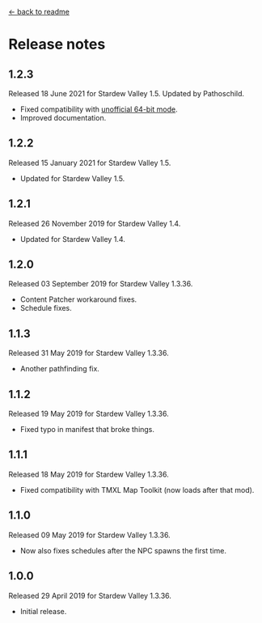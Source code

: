 ﻿﻿[← back to readme](README.md)

# Release notes
## 1.2.3
Released 18 June 2021 for Stardew Valley 1.5. Updated by Pathoschild.

* Fixed compatibility with [unofficial 64-bit mode](https://stardewvalleywiki.com/Modding:Migrate_to_64-bit_on_Windows).
* Improved documentation.

## 1.2.2
Released 15 January 2021 for Stardew Valley 1.5.

* Updated for Stardew Valley 1.5.

## 1.2.1
Released 26 November 2019 for Stardew Valley 1.4.

* Updated for Stardew Valley 1.4.

## 1.2.0
Released 03 September 2019 for Stardew Valley 1.3.36.

* Content Patcher workaround fixes.
* Schedule fixes.

## 1.1.3
Released 31 May 2019 for Stardew Valley 1.3.36.

* Another pathfinding fix.

## 1.1.2
Released 19 May 2019 for Stardew Valley 1.3.36.

* Fixed typo in manifest that broke things.

## 1.1.1
Released 18 May 2019 for Stardew Valley 1.3.36.

* Fixed compatibility with TMXL Map Toolkit (now loads after that mod).

## 1.1.0
Released 09 May 2019 for Stardew Valley 1.3.36.

* Now also fixes schedules after the NPC spawns the first time.

## 1.0.0
Released 29 April 2019 for Stardew Valley 1.3.36.

* Initial release.
